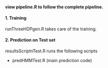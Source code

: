 #### view pipeline.R to follow the complete pipeline.


#### 1. Training

 runThreeHDPgen.R takes care of the training.

#### 2. Prediction on Test set
 resultsScriptnTest.R runs the following scripts
  * predHMMTest.R (main prediction code) 
  
